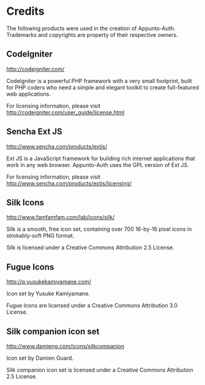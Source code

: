 # Credits

The following products were used in the creation of Appunto-Auth. Trademarks and copyrights are property of their respective owners.

## CodeIgniter
http://codeigniter.com/

CodeIgniter is a powerful PHP framework with a very small footprint, built for PHP coders who need a simple and elegant toolkit to 
create full-featured web applications.</p>

For licensing information, please visit http://codeigniter.com/user_guide/license.html 

## Sencha Ext JS
http://www.sencha.com/products/extjs/

Ext JS is a JavaScript framework for building rich internet applications that work in any web browser.
Appunto-Auth uses the GPL version of Ext JS.  

For licensing information, please visit http://www.sencha.com/products/extjs/licensing/

## Silk Icons
http://www.famfamfam.com/lab/icons/silk/

Silk is a smooth, free icon set, containing over 700 16-by-16 pixel icons in strokably-soft PNG format. 

Silk is licensed under a Creative Commons Attribution 2.5 License. 

## Fugue Icons
http://p.yusukekamiyamane.com/

Icon set by Yusuke Kamiyamane.

Fugue Icons are licensed under a Creative Commons Attribution 3.0 License. 

## Silk companion icon set
http://www.damieng.com/icons/silkcompanion

Icon set by Damien Guard.

Silk companion icon set is licensed under a Creative Commons Attribution 2.5 License. 


